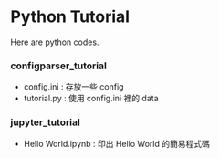 # Python Tutorial #

Here are python codes.

### configparser_tutorial ###

* config.ini : 存放一些 config
* tutorial.py : 使用 config.ini 裡的 data

### jupyter_tutorial ###

*  Hello World.ipynb : 印出 Hello World 的簡易程式碼